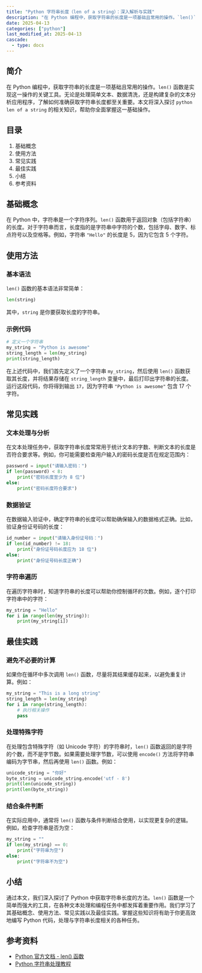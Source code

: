 ```yaml
---
title: "Python 字符串长度（len of a string）：深入解析与实践"
description: "在 Python 编程中，获取字符串的长度是一项基础且常用的操作。`len()` 函数是实现这一操作的关键工具。无论是处理简单文本、数据清洗，还是构建复杂的文本分析应用程序，了解如何准确获取字符串长度都至关重要。本文将深入探讨 `python len of a string` 的相关知识，帮助你全面掌握这一基础操作。"
date: 2025-04-13
categories: ["python"]
last_modified_at: 2025-04-13
cascade:
  - type: docs
---
```



## 简介
在 Python 编程中，获取字符串的长度是一项基础且常用的操作。`len()` 函数是实现这一操作的关键工具。无论是处理简单文本、数据清洗，还是构建复杂的文本分析应用程序，了解如何准确获取字符串长度都至关重要。本文将深入探讨 `python len of a string` 的相关知识，帮助你全面掌握这一基础操作。

<!-- more -->
## 目录
1. 基础概念
2. 使用方法
3. 常见实践
4. 最佳实践
5. 小结
6. 参考资料

## 基础概念
在 Python 中，字符串是一个字符序列。`len()` 函数用于返回对象（包括字符串）的长度。对于字符串而言，长度指的是字符串中字符的个数，包括字母、数字、标点符号以及空格等。例如，字符串 `"Hello"` 的长度是 5，因为它包含 5 个字符。

## 使用方法
### 基本语法
`len()` 函数的基本语法非常简单：
```python
len(string)
```
其中，`string` 是你要获取长度的字符串。

### 示例代码
```python
# 定义一个字符串
my_string = "Python is awesome"
string_length = len(my_string)
print(string_length)  
```
在上述代码中，我们首先定义了一个字符串 `my_string`，然后使用 `len()` 函数获取其长度，并将结果存储在 `string_length` 变量中，最后打印出字符串的长度。运行这段代码，你将得到输出 `17`，因为字符串 `"Python is awesome"` 包含 17 个字符。

## 常见实践
### 文本处理与分析
在文本处理任务中，获取字符串长度常常用于统计文本的字数、判断文本的长度是否符合要求等。例如，你可能需要检查用户输入的密码长度是否在规定范围内：
```python
password = input("请输入密码：")
if len(password) < 8:
    print("密码长度至少为 8 位")
else:
    print("密码长度符合要求")
```
### 数据验证
在数据输入验证中，确定字符串的长度可以帮助确保输入的数据格式正确。比如，验证身份证号码的长度：
```python
id_number = input("请输入身份证号码：")
if len(id_number) != 18:
    print("身份证号码长度应为 18 位")
else:
    print("身份证号码长度正确")
```

### 字符串遍历
在遍历字符串时，知道字符串的长度可以帮助你控制循环的次数。例如，逐个打印字符串中的字符：
```python
my_string = "Hello"
for i in range(len(my_string)):
    print(my_string[i])
```

## 最佳实践
### 避免不必要的计算
如果你在循环中多次调用 `len()` 函数，尽量将其结果缓存起来，以避免重复计算。例如：
```python
my_string = "This is a long string"
string_length = len(my_string)
for i in range(string_length):
    # 执行相关操作
    pass
```
### 处理特殊字符
在处理包含特殊字符（如 Unicode 字符）的字符串时，`len()` 函数返回的是字符的个数，而不是字节数。如果需要处理字节数，可以使用 `encode()` 方法将字符串编码为字节串，然后再使用 `len()` 函数。例如：
```python
unicode_string = "你好"
byte_string = unicode_string.encode('utf - 8')
print(len(unicode_string))  
print(len(byte_string))  
```

### 结合条件判断
在实际应用中，通常将 `len()` 函数与条件判断结合使用，以实现更复杂的逻辑。例如，检查字符串是否为空：
```python
my_string = ""
if len(my_string) == 0:
    print("字符串为空")
else:
    print("字符串不为空")
```

## 小结
通过本文，我们深入探讨了 Python 中获取字符串长度的方法。`len()` 函数是一个简单而强大的工具，在各种文本处理和编程任务中都发挥着重要作用。我们学习了其基础概念、使用方法、常见实践以及最佳实践。掌握这些知识将有助于你更高效地编写 Python 代码，处理与字符串长度相关的各种任务。

## 参考资料
- [Python 官方文档 - len() 函数](https://docs.python.org/3/library/functions.html#len)
- [Python 字符串处理教程](https://www.tutorialspoint.com/python3/python3_strings.htm)